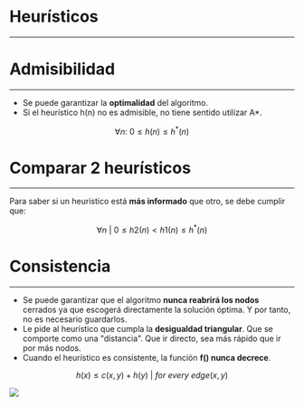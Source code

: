 # Heurísticos

---

# Admisibilidad

---

- Se puede garantizar la **optimalidad** del algoritmo.
- Si el heurístico h(n) no es admisible, no tiene sentido utilizar A*.

$$\forall n : \ 0 \leq h(n) \leq h^*(n)$$

# Comparar 2 heurísticos

---

Para saber si un heurístico está **más informado** que otro, se debe cumplir que:

$$\forall n\ |\ 0 \le h2(n) \lt h1(n) \le h^*(n)$$

# Consistencia

---

- Se puede garantizar que el algoritmo **nunca reabrirá los nodos** cerrados ya que escogerá directamente la solución óptima. Y por tanto, no es necesario guardarlos.
- Le pide al heurístico que cumpla la **desigualdad triangular**. Que se comporte como una "distancia". Que ir directo, sea más rápido que ir por más nodos.
- Cuando el heurístico es consistente, la función **f() nunca decrece**.

$$h(x) ≤ c(x, y) + h(y)\ |\ for\ every\ edge (x, y)$$

![](https://upload.wikimedia.org/wikipedia/commons/2/2b/Heuristics_Comparison.png)